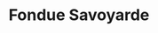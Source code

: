 ---
layout: recette
categories: [recettes]
hidden: true
lang: fr
title: Fondue Savoyarde
type: sel
pour: pour 6 personnes
ingredients: 
  - nom: fromage
    qte: 900
    unite: gr
  - nom: ail
    qte: 1
    unite: gousse
  - nom: baguettes
    qte: 3
  - nom: vin blanc sec
    qte: 20
    unite: cL 
  - nom: fécule de maïs
    qte: 1
    unite: cuillère à soupe
preconditions:
  - Raper le fromage
etapes:
  - label: Préparation du pain
    details: 
      - Couper les baguettes en gros bouts
      - Couper les bouts en quatre
      - Mettre au four à 200°C porte ouverte pour qu'ils durcissent
      - Tourner de temps en temps
      - Les sortir quand ils commencent à dorer
  - label: Préparation de la fondue
    details:
      - Raper les fromages
      - Peler l'ail et gratter le caquelon avec
      - Verser la moitié du vin blanc dans le caquelon
      - Dans un verre, diluer la fécule de maïs avec un peu du reste du vin blanc 
      - Verser dans le caquelon et porter à ébullition
      - Ajouter un tiers du fromage râpé et baisser le feu
      - Délayer, quand le fromage est lisse, ajouter un autre tiers
      - Ajouter le dernier tiers et délayer
notes:
  - Prendre trois fromages différents à la fromagerie (Beaufort, Comté, Abondance, Emmental, Appenzeller, ...)
  - Demander au fromager de raper le fromage
  - Si la fondue est trop compacte, remettre un peu de vin blanc
  - Faire attention avec le vin blanc, si vous en mettez trop la fondue sera trop liquide
  - Il ne faut pas que le pain soit trop dur
---